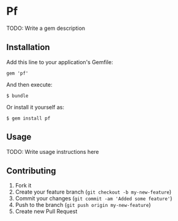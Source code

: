 # Pf

TODO: Write a gem description

## Installation

Add this line to your application's Gemfile:

    gem 'pf'

And then execute:

    $ bundle

Or install it yourself as:

    $ gem install pf

## Usage

TODO: Write usage instructions here

## Contributing

1. Fork it
2. Create your feature branch (`git checkout -b my-new-feature`)
3. Commit your changes (`git commit -am 'Added some feature'`)
4. Push to the branch (`git push origin my-new-feature`)
5. Create new Pull Request
